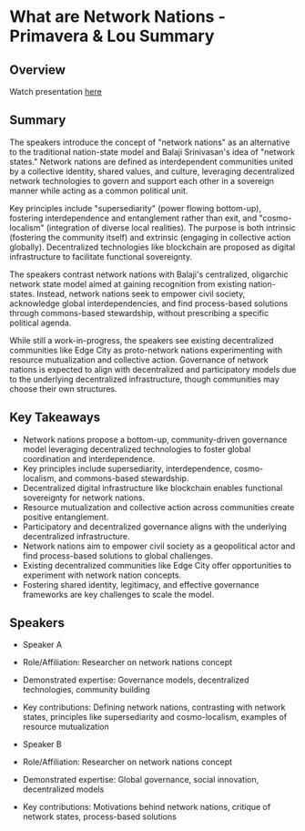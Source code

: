 # What are Network Nations - Primavera & Lou Summary

## Overview
Watch presentation [here](https://streameth.org/edge_city/watch?session=67120c1a50c4a85480016456)

## Summary
The speakers introduce the concept of "network nations" as an alternative to the traditional nation-state model and Balaji Srinivasan's idea of "network states." Network nations are defined as interdependent communities united by a collective identity, shared values, and culture, leveraging decentralized network technologies to govern and support each other in a sovereign manner while acting as a common political unit.

Key principles include "supersediarity" (power flowing bottom-up), fostering interdependence and entanglement rather than exit, and "cosmo-localism" (integration of diverse local realities). The purpose is both intrinsic (fostering the community itself) and extrinsic (engaging in collective action globally). Decentralized technologies like blockchain are proposed as digital infrastructure to facilitate functional sovereignty.

The speakers contrast network nations with Balaji's centralized, oligarchic network state model aimed at gaining recognition from existing nation-states. Instead, network nations seek to empower civil society, acknowledge global interdependencies, and find process-based solutions through commons-based stewardship, without prescribing a specific political agenda.

While still a work-in-progress, the speakers see existing decentralized communities like Edge City as proto-network nations experimenting with resource mutualization and collective action. Governance of network nations is expected to align with decentralized and participatory models due to the underlying decentralized infrastructure, though communities may choose their own structures.

## Key Takeaways
- Network nations propose a bottom-up, community-driven governance model leveraging decentralized technologies to foster global coordination and interdependence.
- Key principles include supersediarity, interdependence, cosmo-localism, and commons-based stewardship.
- Decentralized digital infrastructure like blockchain enables functional sovereignty for network nations.
- Resource mutualization and collective action across communities create positive entanglement.
- Participatory and decentralized governance aligns with the underlying decentralized infrastructure.
- Network nations aim to empower civil society as a geopolitical actor and find process-based solutions to global challenges.
- Existing decentralized communities like Edge City offer opportunities to experiment with network nation concepts.
- Fostering shared identity, legitimacy, and effective governance frameworks are key challenges to scale the model.

## Speakers
- Speaker A
- Role/Affiliation: Researcher on network nations concept
- Demonstrated expertise: Governance models, decentralized technologies, community building
- Key contributions: Defining network nations, contrasting with network states, principles like supersediarity and cosmo-localism, examples of resource mutualization

- Speaker B
- Role/Affiliation: Researcher on network nations concept
- Demonstrated expertise: Global governance, social innovation, decentralized models
- Key contributions: Motivations behind network nations, critique of network states, process-based solutions

